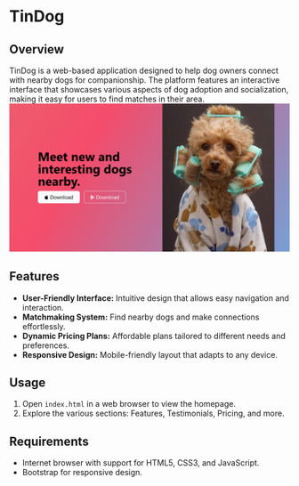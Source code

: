 # TinDog

## Overview
TinDog is a web-based application designed to help dog owners connect with nearby dogs for companionship. The platform features an interactive interface that showcases various aspects of dog adoption and socialization, making it easy for users to find matches in their area.
![Project Overview](images/read.png)

## Features
- **User-Friendly Interface:** Intuitive design that allows easy navigation and interaction.
- **Matchmaking System:** Find nearby dogs and make connections effortlessly.
- **Dynamic Pricing Plans:** Affordable plans tailored to different needs and preferences.
- **Responsive Design:** Mobile-friendly layout that adapts to any device.

## Usage
1. Open `index.html` in a web browser to view the homepage.
2. Explore the various sections: Features, Testimonials, Pricing, and more.

## Requirements
- Internet browser with support for HTML5, CSS3, and JavaScript.
- Bootstrap for responsive design.
